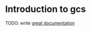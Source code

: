 # Introduction to gcs

TODO: write [great documentation](http://jacobian.org/writing/great-documentation/what-to-write/)
